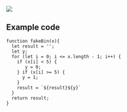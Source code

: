 ![](https://media.licdn.com/dms/image/D5603AQFSEV5Ap-IDcQ/profile-displayphoto-shrink_400_400/0/1683254921999?e=1704931200&v=beta&t=LMkN-f8cL2hsjIYiSZktCiG1ZgKSsd5RuGmQRoZMJyo)

## Example code
```
function fakeBin(x){
  let result = '';
  let y;
  for (let i = 0; i <= x.length - 1; i++) {
    if (x[i] < 5) {
       y = 0;
    } if (x[i] >= 5) {
      y = 1;
    }
    result = `${result}${y}`
  }
  return result;
}
```